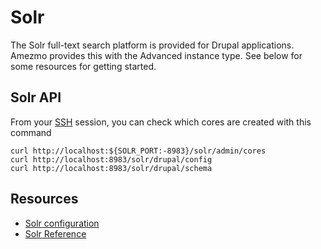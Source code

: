 # Solr

The Solr full-text search platform is provided for Drupal applications. Amezmo provides
this with the Advanced instance type. See below for some resources for getting started.

## Solr API

From your [SSH](/docs/instances/ssh) session, you can check which cores are created with
this command

```curl
curl http://localhost:${SOLR_PORT:-8983}/solr/admin/cores
curl http://localhost:8983/solr/drupal/config
curl http://localhost:8983/solr/drupal/schema
```

## Resources

- [Solr configuration](/docs/solr/configuration)
- [Solr Reference](https://solr.apache.org/guide/solr/latest/configuration-guide/config-api.html)